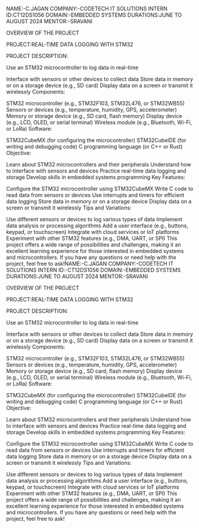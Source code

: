 NAME:-C.JAGAN COMPANY:-CODETECH IT SOLUTIONS INTERN ID:CT12DS1056 DOMAIN:-EMBEDDED SYSTEMS DURATIONS:JUNE TO AUGUST 2024 MENTOR:-SRAVANI

OVERVIEW OF THE PROJECT

PROJECT:REAL-TIME DATA LOGGING WITH STM32

PROJECT DESCRIPTION:

Use an STM32 microcontroller to log data in real-time

Interface with sensors or other devices to collect data Store data in memory or on a storage device (e.g., SD card) Display data on a screen or transmit it wirelessly Components:

STM32 microcontroller (e.g., STM32F103, STM32L476, or STM32WB55) Sensors or devices (e.g., temperature, humidity, GPS, accelerometer) Memory or storage device (e.g., SD card, flash memory) Display device (e.g., LCD, OLED, or serial terminal) Wireless module (e.g., Bluetooth, Wi-Fi, or LoRa) Software:

STM32CubeMX (for configuring the microcontroller) STM32CubeIDE (for writing and debugging code) C programming language (or C++ or Rust) Objective:

Learn about STM32 microcontrollers and their peripherals Understand how to interface with sensors and devices Practice real-time data logging and storage Develop skills in embedded systems programming Key Features:

Configure the STM32 microcontroller using STM32CubeMX Write C code to read data from sensors or devices Use interrupts and timers for efficient data logging Store data in memory or on a storage device Display data on a screen or transmit it wirelessly Tips and Variations:

Use different sensors or devices to log various types of data Implement data analysis or processing algorithms Add a user interface (e.g., buttons, keypad, or touchscreen) Integrate with cloud services or IoT platforms Experiment with other STM32 features (e.g., DMA, UART, or SPI) This project offers a wide range of possibilities and challenges, making it an excellent learning experience for those interested in embedded systems and microcontrollers. If you have any questions or need help with the project, feel free to ask!NAME:-C.JAGAN COMPANY:-CODETECH IT SOLUTIONS INTERN ID:-CT12DS1056 DOMAIN:-EMBEDDED SYSTEMS DURATIONS:JUNE TO AUGUST 2024 MENTOR:-SRAVANI

OVERVIEW OF THE PROJECT

PROJECT:REAL-TIME DATA LOGGING WITH STM32

PROJECT DESCRIPTION:

Use an STM32 microcontroller to log data in real-time

Interface with sensors or other devices to collect data Store data in memory or on a storage device (e.g., SD card) Display data on a screen or transmit it wirelessly Components:

STM32 microcontroller (e.g., STM32F103, STM32L476, or STM32WB55) Sensors or devices (e.g., temperature, humidity, GPS, accelerometer) Memory or storage device (e.g., SD card, flash memory) Display device (e.g., LCD, OLED, or serial terminal) Wireless module (e.g., Bluetooth, Wi-Fi, or LoRa) Software:

STM32CubeMX (for configuring the microcontroller) STM32CubeIDE (for writing and debugging code) C programming language (or C++ or Rust) Objective:

Learn about STM32 microcontrollers and their peripherals Understand how to interface with sensors and devices Practice real-time data logging and storage Develop skills in embedded systems programming Key Features:

Configure the STM32 microcontroller using STM32CubeMX Write C code to read data from sensors or devices Use interrupts and timers for efficient data logging Store data in memory or on a storage device Display data on a screen or transmit it wirelessly Tips and Variations:

Use different sensors or devices to log various types of data Implement data analysis or processing algorithms Add a user interface (e.g., buttons, keypad, or touchscreen) Integrate with cloud services or IoT platforms Experiment with other STM32 features (e.g., DMA, UART, or SPI) This project offers a wide range of possibilities and challenges, making it an excellent learning experience for those interested in embedded systems and microcontrollers. If you have any questions or need help with the project, feel free to ask!
